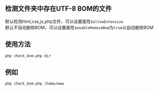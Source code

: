 ## 检测文件夹中存在UTF-8 BOM的文件

默认检测html,css,js,php文件，可以设置属性`$allowExtension`  
默认不自动删除BOM，可以设置属性`$enableRemoveBom`为`true`以自动删除BOM

## 使用方法

```bash
php check_bom.php dir
```

## 例如

```bash
php check_bom.php /home/www
```
